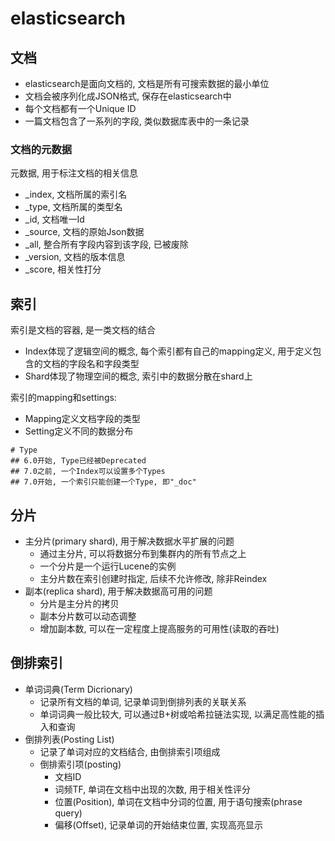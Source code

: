 # elasticsearch

## 文档

+ elasticsearch是面向文档的, 文档是所有可搜索数据的最小单位
+ 文档会被序列化成JSON格式, 保存在elasticsearch中
+ 每个文档都有一个Unique ID
+ 一篇文档包含了一系列的字段, 类似数据库表中的一条记录

### 文档的元数据

元数据, 用于标注文档的相关信息
  + _index, 文档所属的索引名
  + _type, 文档所属的类型名
  + _id, 文档唯一Id
  + _source, 文档的原始Json数据
  + _all, 整合所有字段内容到该字段, 已被废除
  + _version, 文档的版本信息
  + _score, 相关性打分

## 索引

索引是文档的容器, 是一类文档的结合
  + Index体现了逻辑空间的概念, 
    每个索引都有自己的mapping定义, 
    用于定义包含的文档的字段名和字段类型
  + Shard体现了物理空间的概念, 
    索引中的数据分散在shard上

索引的mapping和settings:
  + Mapping定义文档字段的类型
  + Setting定义不同的数据分布

```
# Type
## 6.0开始, Type已经被Deprecated
## 7.0之前, 一个Index可以设置多个Types
## 7.0开始, 一个索引只能创建一个Type, 即"_doc"
```

## 分片

+ 主分片(primary shard), 用于解决数据水平扩展的问题
  + 通过主分片, 可以将数据分布到集群内的所有节点之上
  + 一个分片是一个运行Lucene的实例
  + 主分片数在索引创建时指定, 后续不允许修改, 除非Reindex
+ 副本(replica shard), 用于解决数据高可用的问题
  + 分片是主分片的拷贝
  + 副本分片数可以动态调整
  + 增加副本数, 可以在一定程度上提高服务的可用性(读取的吞吐)

## 倒排索引

+ 单词词典(Term Dicrionary)
  + 记录所有文档的单词, 记录单词到倒排列表的关联关系
  + 单词词典一般比较大, 可以通过B+树或哈希拉链法实现, 以满足高性能的插入和查询
+ 倒排列表(Posting List)
  + 记录了单词对应的文档结合, 由倒排索引项组成
  + 倒排索引项(posting)
    + 文档ID
    + 词频TF, 单词在文档中出现的次数, 用于相关性评分
    + 位置(Position), 单词在文档中分词的位置, 用于语句搜索(phrase query)
    + 偏移(Offset), 记录单词的开始结束位置, 实现高亮显示
